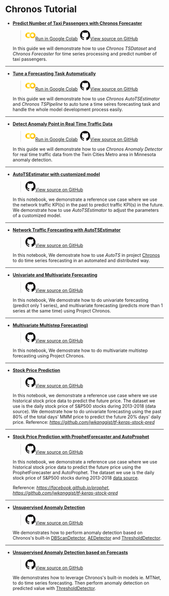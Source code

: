# Chronos Tutorial

- [**Predict Number of Taxi Passengers with Chronos Forecaster**](./chronos-tsdataset-forecaster-quickstart.html)

    > ![](../../../../image/colab_logo_32px.png)[Run in Google Colab](https://colab.research.google.com/github/intel-analytics/BigDL/blob/branch-2.0/python/chronos/colab-notebook/chronos_nyc_taxi_tsdataset_forecaster.ipynb) &nbsp;![](../../../../image/GitHub-Mark-32px.png)[View source on GitHub](https://github.com/intel-analytics/BigDL/blob/branch-2.0/python/chronos/colab-notebook/chronos_nyc_taxi_tsdataset_forecaster.ipynb)

    In this guide we will demonstrate how to use _Chronos TSDataset_ and _Chronos Forecaster_ for time series processing and predict number of taxi passengers.

---------------------------

- [**Tune a Forecasting Task Automatically**](./chronos-autotsest-quickstart.html)

    > ![](../../../../image/colab_logo_32px.png)[Run in Google Colab](https://colab.research.google.com/github/intel-analytics/BigDL/blob/branch-2.0/python/chronos/colab-notebook/chronos_autots_nyc_taxi.ipynb) &nbsp;![](../../../../image/GitHub-Mark-32px.png)[View source on GitHub](https://github.com/intel-analytics/BigDL/blob/branch-2.0/python/chronos/colab-notebook/chronos_autots_nyc_taxi.ipynb)

    In this guide we will demonstrate how to use _Chronos AutoTSEstimator_ and _Chronos TSPipeline_ to auto tune a time seires forecasting task and handle the whole model development process easily.

---------------------------

- [**Detect Anomaly Point in Real Time Traffic Data**](./chronos-anomaly-detector.html)

    > ![](../../../../image/colab_logo_32px.png)[Run in Google Colab](https://colab.research.google.com/github/intel-analytics/BigDL/blob/branch-2.0/python/chronos/colab-notebook/chronos_minn_traffic_anomaly_detector.ipynb) &nbsp;![](../../../../image/GitHub-Mark-32px.png)[View source on GitHub](https://github.com/intel-analytics/BigDL/blob/branch-2.0/python/chronos/colab-notebook/chronos_minn_traffic_anomaly_detector.ipynb)

    In this guide we will demonstrate how to use _Chronos Anomaly Detector_ for real time traffic data from the Twin Cities Metro area in Minnesota anomaly detection.

---------------------------

- [**AutoTSEstimator with customized model**](https://github.com/intel-analytics/BigDL/blob/branch-2.0/python/chronos/use-case/network_traffic/network_traffic_autots_customized_model.ipynb)

    > ![](../../../../image/GitHub-Mark-32px.png)[View source on GitHub](https://github.com/intel-analytics/BigDL/blob/branch-2.0/python/chronos/use-case/network_traffic/network_traffic_autots_customized_model.ipynb)

    In this notebook, we demonstrate a reference use case where we use the network traffic KPI(s) in the past to predict traffic KPI(s) in the future. We demonstrate how to use _AutoTSEstimator_ to adjust the parameters of a customized model.

---------------------------

- [**Network Traffic Forecasting with AutoTSEstimator**](https://github.com/intel-analytics/BigDL/blob/branch-2.0/python/chronos/use-case/network_traffic/network_traffic_autots_forecasting.ipynb)

    > ![](../../../../image/GitHub-Mark-32px.png)[View source on GitHub](https://github.com/intel-analytics/BigDL/blob/branch-2.0/python/chronos/use-case/network_traffic/network_traffic_autots_forecasting.ipynb)

    In this notebook, We demostrate how to use _AutoTS_ in project [Chronos][4] to do time series forecasting in an automated and distributed way.

---------------------------

- [**Univariate and Multivariate Forecasting**](https://github.com/intel-analytics/BigDL/blob/branch-2.0/python/chronos/use-case/network_traffic/network_traffic_model_forecasting.ipynb)

    > ![](../../../../image/GitHub-Mark-32px.png)[View source on GitHub](https://github.com/intel-analytics/BigDL/blob/branch-2.0/python/chronos/use-case/network_traffic/network_traffic_model_forecasting.ipynb)

    In this notebook, We demostrate how to do univariate forecasting (predict only 1 series), and multivariate forecasting (predicts more than 1 series at the same time) using Project Chronos.

---------------------------

- [**Multivariate Multistep Forecasting)**](https://github.com/intel-analytics/BigDL/blob/branch-2.0/python/chronos/use-case/network_traffic/network_traffic_multivariate_multistep_tcnforecaster.ipynb)

    > ![](../../../../image/GitHub-Mark-32px.png)[View source on GitHub](https://github.com/intel-analytics/BigDL/blob/branch-2.0/python/chronos/use-case/network_traffic/network_traffic_multivariate_multistep_tcnforecaster.ipynb)

    In this notebook, We demostrate how to do multivariate multistep forecasting using Project Chronos.

---------------------------

- [**Stock Price Prediction**](https://github.com/intel-analytics/BigDL/blob/branch-2.0/python/chronos/use-case/fsi/stock_prediction.ipynb)

    > ![](../../../../image/GitHub-Mark-32px.png)[View source on GitHub](https://github.com/intel-analytics/BigDL/blob/branch-2.0/python/chronos/use-case/fsi/stock_prediction.ipynb)

    In this notebook, we demonstrate a reference use case where we use historical stock price data to predict the future price. The dataset we use is the daily stock price of S&P500 stocks during 2013-2018 (data source). We demostrate how to do univariate forecasting using the past 80% of the total days' MMM price to predict the future 20% days' daily price. Reference: *<https://github.com/jwkanggist/tf-keras-stock-pred>*

---------------------------

- [**Stock Price Prediction with ProphetForecaster and AutoProphet**](https://github.com/intel-analytics/BigDL/blob/branch-2.0/python/chronos/use-case/fsi/stock_prediction_prophet.ipynb)

    > ![](../../../../image/GitHub-Mark-32px.png)[View source on GitHub](https://github.com/intel-analytics/BigDL/blob/branch-2.0/python/chronos/use-case/fsi/stock_prediction_prophet.ipynb)

    In this notebook, we demonstrate a reference use case where we use historical stock price data to predict the future price using the ProphetForecaster and AutoProphet. The dataset we use is the daily stock price of S&P500 stocks during 2013-2018 [data source](https://www.kaggle.com/camnugent/sandp500/).

    Reference: *<https://facebook.github.io/prophet>*, *<https://github.com/jwkanggist/tf-keras-stock-pred>*

---------------------------

- [**Unsupervised Anomaly Detection**](https://github.com/intel-analytics/BigDL/blob/branch-2.0/python/chronos/use-case/AIOps/AIOps_anomaly_detect_unsupervised.ipynb)

    > ![](../../../../image/GitHub-Mark-32px.png)[View source on GitHub](https://github.com/intel-analytics/BigDL/blob/branch-2.0/python/chronos/use-case/AIOps/AIOps_anomaly_detect_unsupervised.ipynb)

    We demonstrates how to perform anomaly detection based on Chronos's built-in [DBScanDetector][DBScan], [AEDetector][AE] and [ThresholdDetector][Threshold].

---------------------------

- [**Unsupervised Anomaly Detection based on Forecasts**](https://github.com/intel-analytics/BigDL/blob/branch-2.0/python/chronos/use-case/AIOps/AIOps_anomaly_detect_unsupervised_forecast_based.ipynb)

    > ![](../../../../image/GitHub-Mark-32px.png)[View source on GitHub](https://github.com/intel-analytics/BigDL/blob/branch-2.0/python/chronos/use-case/AIOps/AIOps_anomaly_detect_unsupervised_forecast_based.ipynb)

    We demonstrates how to leverage Chronos's built-in models ie. MTNet, to do time series forecasting. Then perform anomaly detection on predicted value with [ThresholdDetector][Threshold].


[DBScan]: <https://bigdl.readthedocs.io/en/latest/doc/PythonAPI/Chronos/anomaly_detectors.html#dbscandetector>
[AE]: <https://bigdl.readthedocs.io/en/latest/doc/PythonAPI/Chronos/anomaly_detectors.html#aedetector>
[Threshold]: <https://bigdl.readthedocs.io/en/latest/doc/PythonAPI/Chronos/anomaly_detectors.html#thresholddetector>
[4]: <https://github.com/intel-analytics/bigdl/tree/branch-2.0/python/chronos/src/bigdl/chronos>

